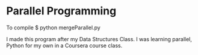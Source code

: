 # Parallel Programming

To compile $  python mergeParallel.py 

I made this program after my Data Structures Class.
I was learning parallel, Python for my own in a Coursera course class.
